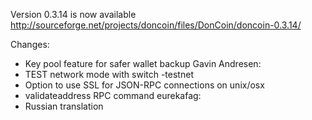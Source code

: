 Version 0.3.14 is now available
http://sourceforge.net/projects/doncoin/files/DonCoin/doncoin-0.3.14/

Changes:
* Key pool feature for safer wallet backup
Gavin Andresen:
* TEST network mode with switch -testnet
* Option to use SSL for JSON-RPC connections on unix/osx
* validateaddress RPC command
eurekafag:
* Russian translation
